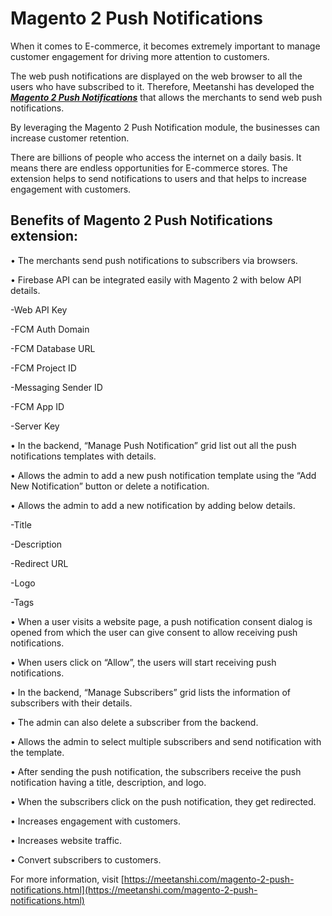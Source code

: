 # Magento 2 Push Notifications

When it comes to E-commerce, it becomes extremely important to manage customer engagement for driving more attention to customers.

The web push notifications are displayed on the web browser to all the users who have subscribed to it. Therefore, Meetanshi has developed the ***[Magento 2 Push Notifications](https://meetanshi.com/magento-2-push-notifications.html)*** that allows the merchants to send web push notifications.

By leveraging the Magento 2 Push Notification module, the businesses can increase customer retention.

There are billions of people who access the internet on a daily basis. It means there are endless opportunities for E-commerce stores. The extension helps to send notifications to users and that helps to increase engagement with customers.

##  Benefits of Magento 2 Push Notifications extension:

• The merchants send push notifications to subscribers via browsers.

• Firebase API can be integrated easily with Magento 2 with below API details.

-Web API Key

-FCM Auth Domain

-FCM Database URL

-FCM Project ID

-Messaging Sender ID

-FCM App ID

-Server Key

• In the backend, “Manage Push Notification” grid list out all the push notifications templates with details.

• Allows the admin to add a new push notification template using the “Add New Notification” button or delete a notification.

• Allows the admin to add a new notification by adding below details.

-Title

-Description

-Redirect URL

-Logo

-Tags

• When a user visits a website page, a push notification consent dialog is opened from which the user can give consent to allow receiving push notifications.

• When users click on “Allow”, the users will start receiving push notifications.

• In the backend, “Manage Subscribers” grid lists the information of subscribers with their details.

• The admin can also delete a subscriber from the backend.

• Allows the admin to select multiple subscribers and send notification with the template.

• After sending the push notification, the subscribers receive the push notification having a title, description, and logo.

• When the subscribers click on the push notification, they get redirected.

• Increases engagement with customers.

• Increases website traffic.

• Convert subscribers to customers.

For more information, visit [https://meetanshi.com/magento-2-push-notifications.html](https://meetanshi.com/magento-2-push-notifications.html)




